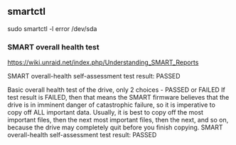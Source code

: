 ## smartctl


 sudo smartctl -l error  /dev/sda

### SMART overall health test

https://wiki.unraid.net/index.php/Understanding_SMART_Reports


SMART overall-health self-assessment test result: PASSED

Basic overall health test of the drive, only 2 choices - PASSED or FAILED
If test result is FAILED, then that means the SMART firmware believes that the drive is in imminent danger of catastrophic failure, so it is imperative to copy off ALL important data. Usually, it is best to copy off the most important files, then the next most important files, then the next, and so on, because the drive may completely quit before you finish copying.
SMART overall-health self-assessment test result: PASSED 